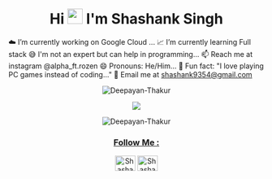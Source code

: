 <!---<h1 align="center">👋 Hi there, This is Deepayan Thakur </h1>--->
<h1 align="center">Hi <img src="https://raw.githubusercontent.com/iampavangandhi/iampavangandhi/master/gifs/Hi.gif" width="30px"> I'm Shashank Singh</h1>

<!--- ###HeLLo 👋 I'm Shashank Singh--->


☁️ I’m currently working on Google Cloud ...
📈 I’m currently learning Full stack
😅 I'm not an expert but can help in programming...
📫 Reach me at instagram @alpha_ft.rozen
😄 Pronouns: He/Him...
🤡 Fun fact: "I love playing PC games instead of coding..."
📧 Email me at shashank9354@gmail.com


<p align="center"> <img align="center" src="https://komarev.com/ghpvc/?username=Deepayan-Thakur&label=Total%20views&color=0088ff&style=metal" alt="Deepayan-Thakur">
<!---<p><img align="left" src="https://github-readme-stats.vercel.app/api/top-langs?username=Deepayan-Thakur&show_icons=true&locale=en&layout=compact" alt="Deepayan-Thakur" /></p>
--->
</p>
<p align="center"> <a href="https://www.instagram.com/deepayan_thakur/" target="_blank" rel="noopener noreferrer"><img src="https://img.shields.io/badge/Instagram-%23E4405F.svg?style=for-the-badge&logo=Instagram&logoColor=white" ></a> </p>


<p align = "center"><img align="center" src="https://github-readme-stats.vercel.app/api?username=Deepayan-Thakur&show_icons=true&theme=radical" alt="Deepayan-Thakur" />
<a align="center" href="https://github-readme-stats.vercel.app/api?username=Deepayan-Thakur&show_icons=true&theme=radical" target="blank">
</p>

<h3 align="center">Follow Me :</h3> 
<p align="center">
<a href="https://instagram.com/alpha_ft.rozen?utm_source=qr&igshid=MzNlNGNkZWQ4Mg%3D%3D" target="_blank"><img src="https://cdn.jsdelivr.net/npm/simple-icons@3.0.1/icons/instagram.svg" alt="Shashank_Singh" height="30" width="40" /></a>
<a href="https://github.com/aha141" target="_blank"><img src="https://cdn.jsdelivr.net/npm/simple-icons@3.0.1/icons/github.svg" alt="Shashank_Singh" height="30" width="40" /></a>
</p>
